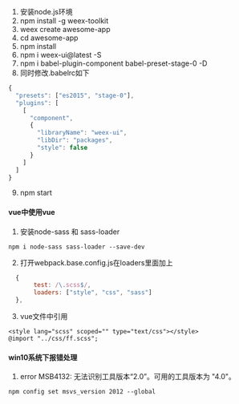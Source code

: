 1. 安装node.js环境
2. npm install -g weex-toolkit
3. weex create awesome-app
4. cd awesome-app
5. npm install
6. npm i weex-ui@latest -S
7. npm i babel-plugin-component babel-preset-stage-0 -D
8. 同时修改.babelrc如下
```javascript
{
  "presets": ["es2015", "stage-0"],
  "plugins": [
    [
      "component",
      {
        "libraryName": "weex-ui",
        "libDir": "packages",
        "style": false
      }
    ]
  ]
}
```
9. npm start
#### vue中使用vue
1. 安装node-sass 和 sass-loader
```jvascript
npm i node-sass sass-loader --save-dev
```
2. 打开webpack.base.config.js在loaders里面加上
```javascript
  {
       test: /\.scss$/,
       loaders: ["style", "css", "sass"]
  },   
```
3. vue文件中引用
```jvascript
<style lang="scss" scoped="" type="text/css"></style>   
@import "../css/ff.scss";
```
#### win10系统下报错处理
1. error MSB4132: 无法识别工具版本“2.0”。可用的工具版本为 "4.0"。
```node
npm config set msvs_version 2012 --global
```